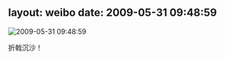 layout: weibo
date: 2009-05-31 09:48:59
---
<meta name="referrer" content="no-referrer" />

<img src="/images/favicon.ico" style="float: left;"/>2009-05-31 09:48:59

折戟沉沙！


